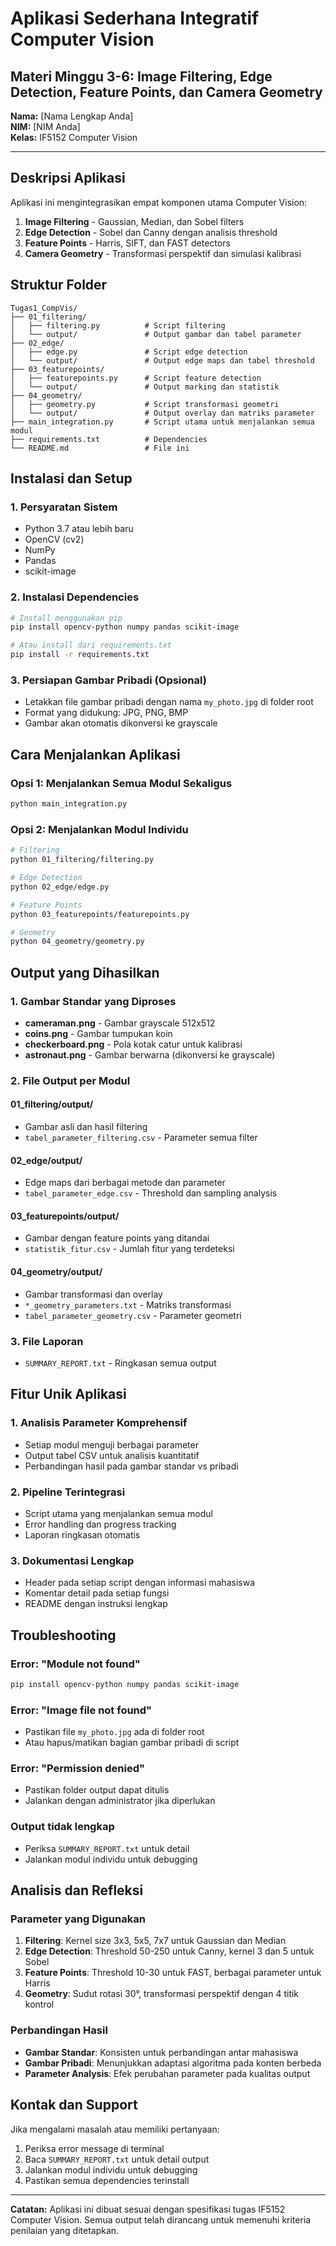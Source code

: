# Aplikasi Sederhana Integratif Computer Vision
## Materi Minggu 3-6: Image Filtering, Edge Detection, Feature Points, dan Camera Geometry

**Nama:** [Nama Lengkap Anda]  
**NIM:** [NIM Anda]  
**Kelas:** IF5152 Computer Vision

---

## Deskripsi Aplikasi

Aplikasi ini mengintegrasikan empat komponen utama Computer Vision:
1. **Image Filtering** - Gaussian, Median, dan Sobel filters
2. **Edge Detection** - Sobel dan Canny dengan analisis threshold
3. **Feature Points** - Harris, SIFT, dan FAST detectors
4. **Camera Geometry** - Transformasi perspektif dan simulasi kalibrasi

## Struktur Folder

```
Tugas1_CompVis/
├── 01_filtering/
│   ├── filtering.py          # Script filtering
│   └── output/               # Output gambar dan tabel parameter
├── 02_edge/
│   ├── edge.py               # Script edge detection
│   └── output/               # Output edge maps dan tabel threshold
├── 03_featurepoints/
│   ├── featurepoints.py      # Script feature detection
│   └── output/               # Output marking dan statistik
├── 04_geometry/
│   ├── geometry.py           # Script transformasi geometri
│   └── output/               # Output overlay dan matriks parameter
├── main_integration.py       # Script utama untuk menjalankan semua modul
├── requirements.txt          # Dependencies
└── README.md                 # File ini
```

## Instalasi dan Setup

### 1. Persyaratan Sistem
- Python 3.7 atau lebih baru
- OpenCV (cv2)
- NumPy
- Pandas
- scikit-image

### 2. Instalasi Dependencies

```bash
# Install menggunakan pip
pip install opencv-python numpy pandas scikit-image

# Atau install dari requirements.txt
pip install -r requirements.txt
```

### 3. Persiapan Gambar Pribadi (Opsional)
- Letakkan file gambar pribadi dengan nama `my_photo.jpg` di folder root
- Format yang didukung: JPG, PNG, BMP
- Gambar akan otomatis dikonversi ke grayscale

## Cara Menjalankan Aplikasi

### Opsi 1: Menjalankan Semua Modul Sekaligus
```bash
python main_integration.py
```

### Opsi 2: Menjalankan Modul Individu
```bash
# Filtering
python 01_filtering/filtering.py

# Edge Detection
python 02_edge/edge.py

# Feature Points
python 03_featurepoints/featurepoints.py

# Geometry
python 04_geometry/geometry.py
```

## Output yang Dihasilkan

### 1. Gambar Standar yang Diproses
- **cameraman.png** - Gambar grayscale 512x512
- **coins.png** - Gambar tumpukan koin
- **checkerboard.png** - Pola kotak catur untuk kalibrasi
- **astronaut.png** - Gambar berwarna (dikonversi ke grayscale)

### 2. File Output per Modul

#### 01_filtering/output/
- Gambar asli dan hasil filtering
- `tabel_parameter_filtering.csv` - Parameter semua filter

#### 02_edge/output/
- Edge maps dari berbagai metode dan parameter
- `tabel_parameter_edge.csv` - Threshold dan sampling analysis

#### 03_featurepoints/output/
- Gambar dengan feature points yang ditandai
- `statistik_fitur.csv` - Jumlah fitur yang terdeteksi

#### 04_geometry/output/
- Gambar transformasi dan overlay
- `*_geometry_parameters.txt` - Matriks transformasi
- `tabel_parameter_geometry.csv` - Parameter geometri

### 3. File Laporan
- `SUMMARY_REPORT.txt` - Ringkasan semua output

## Fitur Unik Aplikasi

### 1. Analisis Parameter Komprehensif
- Setiap modul menguji berbagai parameter
- Output tabel CSV untuk analisis kuantitatif
- Perbandingan hasil pada gambar standar vs pribadi

### 2. Pipeline Terintegrasi
- Script utama yang menjalankan semua modul
- Error handling dan progress tracking
- Laporan ringkasan otomatis

### 3. Dokumentasi Lengkap
- Header pada setiap script dengan informasi mahasiswa
- Komentar detail pada setiap fungsi
- README dengan instruksi lengkap

## Troubleshooting

### Error: "Module not found"
```bash
pip install opencv-python numpy pandas scikit-image
```

### Error: "Image file not found"
- Pastikan file `my_photo.jpg` ada di folder root
- Atau hapus/matikan bagian gambar pribadi di script

### Error: "Permission denied"
- Pastikan folder output dapat ditulis
- Jalankan dengan administrator jika diperlukan

### Output tidak lengkap
- Periksa `SUMMARY_REPORT.txt` untuk detail
- Jalankan modul individu untuk debugging

## Analisis dan Refleksi

### Parameter yang Digunakan
1. **Filtering**: Kernel size 3x3, 5x5, 7x7 untuk Gaussian dan Median
2. **Edge Detection**: Threshold 50-250 untuk Canny, kernel 3 dan 5 untuk Sobel
3. **Feature Points**: Threshold 10-30 untuk FAST, berbagai parameter untuk Harris
4. **Geometry**: Sudut rotasi 30°, transformasi perspektif dengan 4 titik kontrol

### Perbandingan Hasil
- **Gambar Standar**: Konsisten untuk perbandingan antar mahasiswa
- **Gambar Pribadi**: Menunjukkan adaptasi algoritma pada konten berbeda
- **Parameter Analysis**: Efek perubahan parameter pada kualitas output

## Kontak dan Support

Jika mengalami masalah atau memiliki pertanyaan:
1. Periksa error message di terminal
2. Baca `SUMMARY_REPORT.txt` untuk detail output
3. Jalankan modul individu untuk debugging
4. Pastikan semua dependencies terinstall

---

**Catatan:** Aplikasi ini dibuat sesuai dengan spesifikasi tugas IF5152 Computer Vision. Semua output telah dirancang untuk memenuhi kriteria penilaian yang ditetapkan.
